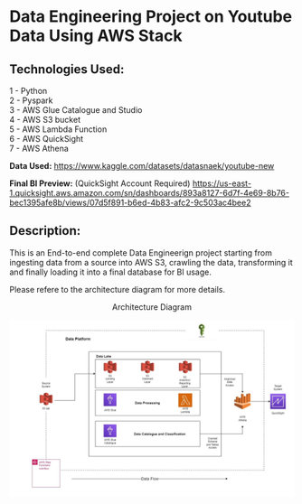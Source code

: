 # Data Engineering Project on Youtube Data Using AWS Stack

## Technologies Used:
1 - Python  
2 - Pyspark  
3 - AWS Glue Catalogue and Studio  
4 - AWS S3 bucket  
5 - AWS Lambda Function  
6 - AWS QuickSight  
7 - AWS Athena

**Data Used:** https://www.kaggle.com/datasets/datasnaek/youtube-new

**Final BI Preview:** (QuickSight Account Required) https://us-east-1.quicksight.aws.amazon.com/sn/dashboards/893a8127-6d7f-4e69-8b76-bec1395afe8b/views/07d5f891-b6ed-4b83-afc2-9c503ac4bee2

## Description:
This is an End-to-end complete Data Engineerign project starting from ingesting data from a source into AWS S3, crawling the data, transforming it and finally loading it into a final database for BI usage.  

Please refere to the architecture diagram for more details.

<p align="center">
Architecture Diagram
</p>

![alt text](./youtube_analytics%20architecture.jpg)